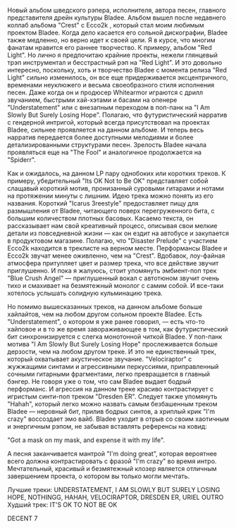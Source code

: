 Новый альбом шведского рэпера, исполнителя, автора песен, главного представителя дрейн культуры Bladee. Альбом вышел после недавнего коллаб альбома "Crest" с Ecco2k , который стал моим любимым проектом Bladee. Когда дело касается его сольной дискографии, Bladee также медленно, но верно идет к своей цели. Я в курсе, что многим фанатам нравится его раннее творчество. К примеру, альбом "Red Light". Но лично я предпочитаю крайние проекты, нежели глянцевый трэп инструментал и бесстрастный рэп на "Red Light". И это довольно интересно, поскольку, хоть и творчество Bladee с момента релиза "Red Light" сильно изменилось, он все еще придерживается эксцентричного, временами неуклюжего и весьма своеобразного стиля исполнения песен. Даже когда он и продюсер Whitearmor играются с дрилл звучанием, быстрыми хай-хэтами и басами на опенере "Understatement" или с внезапным переходом в поп-панк на "I Am Slowly But Surely Losing Hope". Полагаю, что футуристический нарратив с гендерной интригой, который всегда присутствовал на проектах Bladee, сильнее проявляется на данном альбоме. И теперь весь нарратив передается более доступными мелодиями и более детализированными структурами песен. Зрелость Bladee начала проявляться еще на "The Fool" и аналогичное продолжается на "Spiderr".

Как и ожидалось, на данном LP пару однобоких или коротких треков. К примеру, убедительный "Its OK Not to Be OK" представляет собой слащавый короткий мотив, пронизанный суровыми гитарами и нотами на протяжении минуты с лишним. Идею трека можно понять из его названия. Короткий "Icarus 3reestyle" предоставляет пищу для размышления от Bladee, читающего поверх перегруженного бита, с большим количеством плотных басовых. Касаемо текста, он рассказывает нам свой креативный процесс, описывая свои мелкие детали из повседневной жизни — как он ездит на автобусе и закупается в продуктовом магазине. Полагаю, что "Disaster Prelude" с участием Ecco2k находится в треклисте на верном месте. Перформансы Bladee и Ecco2k звучат менее оживленно, чем на "Crest". Вдобавок, лоу-файная атмосфера притупляет цвет и размер трека, что все действие звучит приглушенно. И пока я жалуюсь, стоит упомянуть эмбиент-поп трек "Blue Crush Angel" — приглушенный вокал с автотюном звучит очень тихо и смахивает на безмятежный монолог с самим собой. И все-таки хотелось услышать солидную кульминацию трека.

Но помимо вышесказанных треков, на данном альбоме больше хайлайтов, чем на любом другом сольном проекте Bladee. Есть "Understatement", о котором я уже ранее говорил, — есть что-то хайповое и в то же время завораживающее в том, как футуристический бит синхронизируется с слегка монотонной читкой Bladee. У поп-панк мотива "I Am Slowly But Surely Losing Hope" прослеживается больше дерзости, чем на любом другом треке. И это не единственный трек, который охватывает акустическое звучание. "Velociraptor" с жужжащими синтами и агрессивными перкуссиями, приправленный сочными гитарными фрагментами, легко превращается в главный бэнгер. Не говоря уже о том, что сам Bladee выдает бодрый перформанс. И агрессия на данном треке красиво контрастирует с игристым синти-поп треком "Dresden ER". Следует также упомянуть "Hahah", который легко можно назвать самым безбашенным треком Bladee — неровный бит, прилив бодрых синтов, а хриплый крик "I'm crazy" воссоздает эмо вайб. Bladee уходит в отрыв со своим хаотичным и энергичным рэпом, не забывая вставлять референсы на ковид:

"Got a mask on my mask, and expense it with my life".

А песня заканчивается мантрой "I'm doing great", которая вероятнее всего должна контрастировать с фразой "I'm crazy" во время интро. Мечтательный, красивый и безмятежный клозер является отличным завершением проекта, о котором вы только могли мечтать.

Лучшие треки: UNDERSTATEMENT, I AM SLOWLY BUT SURELY LOSING HOPE, NOTHINGG, HAHAH, VELOCIRAPTOR, DRESDEN ER, URIEL OUTRO
Худший трек: IT'S OK TO NOT BE OK

DECENT 7
